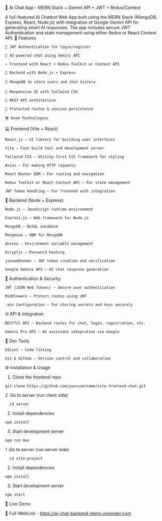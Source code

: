 💬 AI Chat App – MERN Stack + Gemini API + JWT + Redux/Context

A full-featured AI Chatbot Web App built using the MERN Stack (MongoDB, Express, React, Node.js) with integration of Google Gemini API for generating smart AI responses. The app includes secure JWT Authentication and state management using either Redux or React Context API.
🌟 Features

    🔐 JWT Authentication for login/register

    🧠 AI-powered chat using Gemini API

    ⚛️ Frontend with React + Redux Toolkit or Context API

    🚀 Backend with Node.js + Express

    🗄️ MongoDB to store users and chat history

    🎨 Responsive UI with Tailwind CSS

    📡 REST API architecture

    🔄 Protected routes & session persistence

    🛠️ Used Technologies
💻 Frontend (Vite + React)

    React.js – UI library for building user interfaces

    Vite – Fast build tool and development server

    Tailwind CSS – Utility-first CSS framework for styling

    Axios – For making HTTP requests

    React Router DOM – For routing and navigation

    Redux Toolkit or React Context API – For state management

    JWT Token Handling – For frontend auth integration

🔧 Backend (Node + Express)

    Node.js – JavaScript runtime environment

    Express.js – Web framework for Node.js

    MongoDB – NoSQL database

    Mongoose – ODM for MongoDB

    dotenv – Environment variable management

    bcryptjs – Password hashing

    jsonwebtoken – JWT token creation and verification

    Google Gemini API – AI chat response generation

🔐 Authentication & Security

    JWT (JSON Web Tokens) – Secure user authentication

    Middleware – Protect routes using JWT

    .env Configuration – For storing secrets and keys securely

🌐 API & Integration

    RESTful API – Backend routes for chat, login, registration, etc.

    Gemini Pro API – AI assistant integration via Google

🧪 Dev Tools

    ESLint – Code linting

    Git & GitHub – Version control and collaboration
   ⚙️ Installation & Usage
   1. Clone the frontend repo

    git clone https://github.com/yourusername/vite-frontend-chat.git
   2 .Go to server (run client side)
   
      cd server
      
   2. Install dependencies

    npm install
    
  3. Start development server

    npm run dev
   
   1 .Go to server (run server side)
   
      cd vite-project
      
   2. Install dependencies

    npm install
    
  3. Start development server

    npm start 
🚀 Live Demo

🔗 Full-WebLink - https://ai-chat-backend-demo.onrender.com
  
    
 
